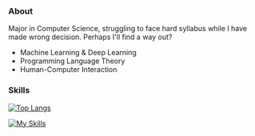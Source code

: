 ### About

Major in Computer Science, struggling to face hard syllabus while I have made wrong decision. Perhaps I'll find a way out?

- Machine Learning & Deep Learning
- Programming Language Theory
- Human-Computer Interaction

### Skills

[![Top Langs](https://github-readme-stats.vercel.app/api/top-langs/?username=Kyocius&layout=donut&hide=html&title_color=CC88BB&text_color=885566&bg_color=20,F2FBFF,E6F8FF,FFE6EB,FFF2F5)](https://github.com/anuraghazra/github-readme-stats)

[![My Skills](https://skillicons.dev/icons?i=python,anaconda,pytorch,cs,dotnet,unity,rider,kotlin,androidstudio,visualstudio,vscode,ruby,rails)](https://skillicons.dev)
